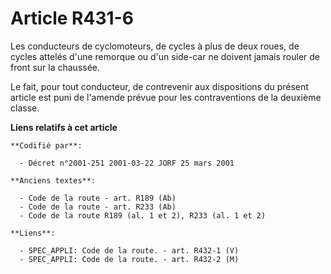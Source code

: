# Article R431-6

Les conducteurs de cyclomoteurs, de cycles à plus de deux roues, de cycles attelés d'une remorque ou d'un side-car ne doivent
jamais rouler de front sur la chaussée.

Le fait, pour tout conducteur, de contrevenir aux dispositions du présent article est puni de l'amende prévue pour les
contraventions de la deuxième classe.

**Liens relatifs à cet article**

	**Codifié par**:

	  - Décret n°2001-251 2001-03-22 JORF 25 mars 2001

	**Anciens textes**:

	  - Code de la route - art. R189 (Ab)
	  - Code de la route - art. R233 (Ab)
	  - Code de la route R189 (al. 1 et 2), R233 (al. 1 et 2)

	**Liens**:

	  - SPEC_APPLI: Code de la route. - art. R432-1 (V)
	  - SPEC_APPLI: Code de la route. - art. R432-2 (M)
